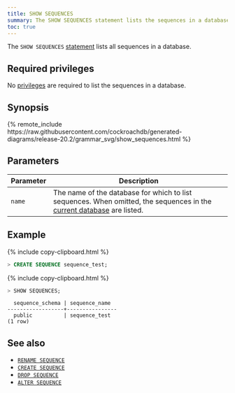 ```yaml
---
title: SHOW SEQUENCES
summary: The SHOW SEQUENCES statement lists the sequences in a database.
toc: true
---
```


The `SHOW SEQUENCES` [statement](sql-statements.html) lists all sequences in a database.

## Required privileges

No [privileges](authorization.html#assign-privileges) are required to list the sequences in a database.

## Synopsis

<div>
{% remote_include https://raw.githubusercontent.com/cockroachdb/generated-diagrams/release-20.2/grammar_svg/show_sequences.html %}
</div>

## Parameters

Parameter | Description
----------|------------
`name` | The name of the database for which to list sequences. When omitted, the sequences in the [current database](sql-name-resolution.html#current-database) are listed.

## Example

{% include copy-clipboard.html %}
~~~ sql
> CREATE SEQUENCE sequence_test;
~~~

{% include copy-clipboard.html %}
~~~ sql
> SHOW SEQUENCES;
~~~

~~~
  sequence_schema | sequence_name
------------------+----------------
  public          | sequence_test
(1 row)
~~~

## See also

- [`RENAME SEQUENCE`](rename-sequence.html)
- [`CREATE SEQUENCE`](create-sequence.html)
- [`DROP SEQUENCE`](drop-sequence.html)
- [`ALTER SEQUENCE`](alter-sequence.html)
